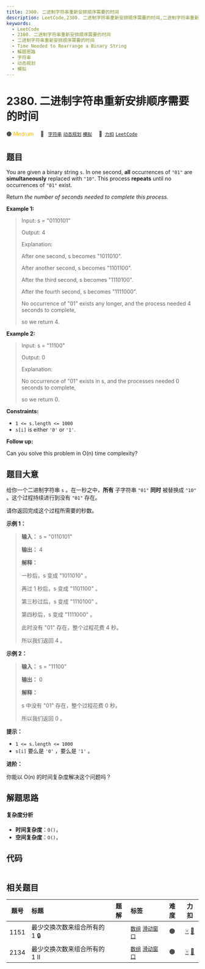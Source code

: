 ```yaml
---
title: 2380. 二进制字符串重新安排顺序需要的时间
description: LeetCode,2380. 二进制字符串重新安排顺序需要的时间,二进制字符串重新安排顺序需要的时间,Time Needed to Rearrange a Binary String,解题思路,字符串,动态规划,模拟
keywords:
  - LeetCode
  - 2380. 二进制字符串重新安排顺序需要的时间
  - 二进制字符串重新安排顺序需要的时间
  - Time Needed to Rearrange a Binary String
  - 解题思路
  - 字符串
  - 动态规划
  - 模拟
---
```


# 2380. 二进制字符串重新安排顺序需要的时间

🟠 <font color=#ffb800>Medium</font>&emsp; 🔖&ensp; [`字符串`](/tag/string.md) [`动态规划`](/tag/dynamic-programming.md) [`模拟`](/tag/simulation.md)&emsp; 🔗&ensp;[`力扣`](https://leetcode.cn/problems/time-needed-to-rearrange-a-binary-string) [`LeetCode`](https://leetcode.com/problems/time-needed-to-rearrange-a-binary-string)

## 题目

You are given a binary string `s`. In one second, **all** occurrences of
`"01"` are **simultaneously** replaced with `"10"`. This process **repeats**
until no occurrences of `"01"` exist.

Return _the number of seconds needed to complete this process._



**Example 1:**

> Input: s = "0110101"
> 
> Output: 4
> 
> Explanation: 
> 
> After one second, s becomes "1011010".
> 
> After another second, s becomes "1101100".
> 
> After the third second, s becomes "1110100".
> 
> After the fourth second, s becomes "1111000".
> 
> No occurrence of "01" exists any longer, and the process needed 4 seconds to complete,
> 
> so we return 4.

**Example 2:**

> Input: s = "11100"
> 
> Output: 0
> 
> Explanation:
> 
> No occurrence of "01" exists in s, and the processes needed 0 seconds to complete,
> 
> so we return 0.

**Constraints:**

  * `1 <= s.length <= 1000`
  * `s[i]` is either `'0'` or `'1'`.



**Follow up:**

Can you solve this problem in O(n) time complexity?


## 题目大意

给你一个二进制字符串 `s` 。在一秒之中，**所有**  子字符串 `"01"` **同时**  被替换成 `"10"` 。这个过程持续进行到没有
`"01"` 存在。

请你返回完成这个过程所需要的秒数。



**示例 1：**

> 
> 
> 
> 
> 
> **输入：** s = "0110101"
> 
> **输出：** 4
> 
> **解释：**
> 
> 一秒后，s 变成 "1011010" 。
> 
> 再过 1 秒后，s 变成 "1101100" 。
> 
> 第三秒过后，s 变成 "1110100" 。
> 
> 第四秒后，s 变成 "1111000" 。
> 
> 此时没有 "01" 存在，整个过程花费 4 秒。
> 
> 所以我们返回 4 。
> 
> 

**示例 2：**

> 
> 
> 
> 
> 
> **输入：** s = "11100"
> 
> **输出：** 0
> 
> **解释：**
> 
> s 中没有 "01" 存在，整个过程花费 0 秒。
> 
> 所以我们返回 0 。
> 
> 



**提示：**

  * `1 <= s.length <= 1000`
  * `s[i]` 要么是 `'0'` ，要么是 `'1'` 。



**进阶：**

你能以 O(n) 的时间复杂度解决这个问题吗？


## 解题思路

#### 复杂度分析

- **时间复杂度**：`O()`，
- **空间复杂度**：`O()`，

## 代码

```javascript

```

## 相关题目

<!-- prettier-ignore -->
| 题号 | 标题 | 题解 | 标签 | 难度 | 力扣 |
| :------: | :------ | :------: | :------ | :------: | :------: |
| 1151 | 最少交换次数来组合所有的 1 🔒 |  |  [`数组`](/tag/array.md) [`滑动窗口`](/tag/sliding-window.md) | 🟠 | [🀄️](https://leetcode.cn/problems/minimum-swaps-to-group-all-1s-together) [🔗](https://leetcode.com/problems/minimum-swaps-to-group-all-1s-together) |
| 2134 | 最少交换次数来组合所有的 1 II |  |  [`数组`](/tag/array.md) [`滑动窗口`](/tag/sliding-window.md) | 🟠 | [🀄️](https://leetcode.cn/problems/minimum-swaps-to-group-all-1s-together-ii) [🔗](https://leetcode.com/problems/minimum-swaps-to-group-all-1s-together-ii) |
